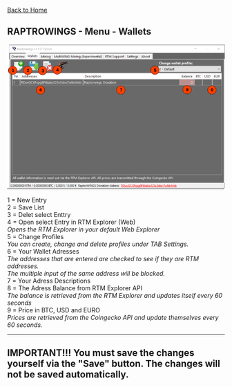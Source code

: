  [Back to Home](../index.md)

RAPTROWINGS - Menu - Wallets                                
----------------------------

![Bildtext](/Documentation/pics/012_Raptorwings.png "WalletPage")

1 = New Entry <br />
2 = Save List <br />
3 = Delet select Enttry <br />
4 = Open select Entry in RTM Explorer (Web) <br />
*Opens the RTM Explorer in your default Web Explorer* <br />
5 = Change Profiles <br />
*You can create, change and delete profiles under TAB Settings.* <br />
6 = Your Wallet Adresses <br />
*The addresses that are entered are checked to see if they are RTM addresses.* <br />
*The multiple input of the same address will be blocked.* <br />
7 = Your Adress Descriptions <br />
8 = The Adress Balance from RTM Explorer API <br />
*The balance is retrieved from the RTM Explorer and updates itself every 60 seconds* <br />
9 = Price in BTC, USD and EURO <br />
*Prices are retrieved from the Coingecko API and update themselves every 60 seconds.* <br />

----------------------------
IMPORTANT!!!
You must save the changes yourself via the "Save" button.
The changes will not be saved automatically.
-----------------------------
